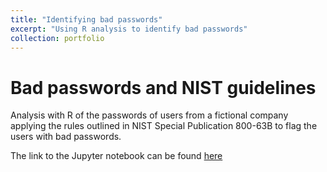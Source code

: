 ```yaml
---
title: "Identifying bad passwords"
excerpt: "Using R analysis to identify bad passwords"
collection: portfolio
---
```


# Bad passwords and NIST guidelines

Analysis with R of the passwords of users from a fictional company applying the rules outlined in NIST Special Publication 800-63B to flag the users with bad passwords.


The link to the Jupyter notebook can be found [here](https://github.com/SucismitaChutia/SucismitaChutia.github.io/blob/master/_portfolio/Bad%20passwords%20and%20NIST%20guidelines.ipynb)


